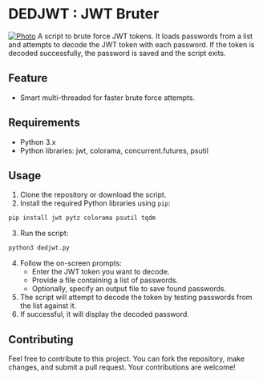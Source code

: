 # DEDJWT : JWT Bruter
[![Photo](https://i.imgur.com/8U7Vjyb.png)](photo)
A script to brute force JWT tokens. It loads passwords from a list and attempts to decode the JWT token with each password. If the token is decoded successfully, the password is saved and the script exits.

## Feature

- Smart multi-threaded for faster brute force attempts.

## Requirements

- Python 3.x
- Python libraries: jwt, colorama, concurrent.futures, psutil

## Usage
1. Clone the repository or download the script.
2. Install the required Python libraries using `pip`:
```bash
pip install jwt pytz colorama psutil tqdm
```
3. Run the script:
```bash
python3 dedjwt.py
```
4. Follow the on-screen prompts:
   - Enter the JWT token you want to decode.
   - Provide a file containing a list of passwords.
   - Optionally, specify an output file to save found passwords.
5. The script will attempt to decode the token by testing passwords from the list against it.
6. If successful, it will display the decoded password.

## Contributing
Feel free to contribute to this project. You can fork the repository, make changes, and submit a pull request. Your contributions are welcome!